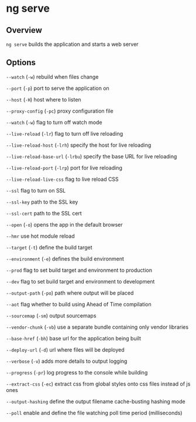 <!-- Links in /docs/documentation should NOT have `.md` at the end, because they end up in our wiki at release. -->

# ng serve

## Overview
`ng serve` builds the application and starts a web server

## Options
`--watch` (`-w`) rebuild when files change

`--port` (`-p`) port to serve the application on

`--host` (`-H`) host where to listen

`--proxy-config` (`-pc`) proxy configuration file

`--watch` (`-w`) flag to turn off watch mode

`--live-reload` (`-lr`) flag to turn off live reloading

`--live-reload-host` (`-lrh`) specify the host for live reloading

`--live-reload-base-url` (`-lrbu`) specify the base URL for live reloading

`--live-reload-port` (`-lrp`) port for live reloading

`--live-reload-live-css` flag to live reload CSS

`--ssl` flag to turn on SSL

`--ssl-key` path to the SSL key

`--ssl-cert` path to the SSL cert

`--open` (`-o`) opens the app in the default browser

`--hmr` use hot module reload

`--target` (`-t`) define the build target

`--environment` (`-e`) defines the build environment

`--prod` flag to set build target and environment to production

`--dev` flag to set build target and environment to development

`--output-path` (`-po`) path where output will be placed

`--aot` flag whether to build using Ahead of Time compilation

`--sourcemap` (`-sm`) output sourcemaps

`--vendor-chunk` (`-vb`) use a separate bundle containing only vendor libraries

`--base-href` (`-bh`) base url for the application being built

`--deploy-url` (`-d`) url where files will be deployed

`--verbose` (`-v`) adds more details to output logging

`--progress` (`-pr`) log progress to the console while building

`--extract-css` (`-ec`) extract css from global styles onto css files instead of js ones

`--output-hashing` define the output filename cache-busting hashing mode

`--poll` enable and define the file watching poll time period (milliseconds)
